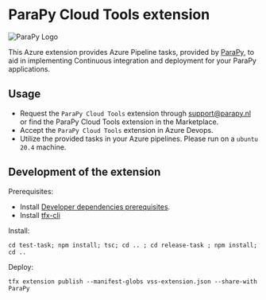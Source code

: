 # ParaPy Cloud Tools extension

![ParaPy Logo](https://s3-eu-west-1.amazonaws.com/parapy-cache/wp-content/uploads/2016/12/22134017/Logo_margin.png)

This Azure extension provides Azure Pipeline tasks, provided by [ParaPy](https://parapy.nl), to aid in implementing Continuous integration and deployment for your ParaPy applications.

## Usage

- Request the `ParaPy Cloud Tools` extension through [support@parapy.nl](support@parapy.nl) or find the ParaPy Cloud Tools extension in the Marketplace.
- Accept the `ParaPy Cloud Tools` extension in Azure Devops.
- Utilize the provided tasks in your Azure pipelines. Please run on a `ubuntu 20.4` machine.

## Development of the extension

Prerequisites:

- Install [Developer dependencies prerequisites](https://learn.microsoft.com/en-us/azure/devops/extend/develop/add-build-task?view=azure-devops).
- Install [tfx-cli](https://learn.microsoft.com/en-us/azure/devops/extend/develop/add-build-task?view=azure-devops#4-package-your-extension)

Install:

`cd test-task; npm install; tsc; cd .. ; cd release-task ; npm install; cd ..`

Deploy:

`tfx extension publish --manifest-globs vss-extension.json --share-with ParaPy`
